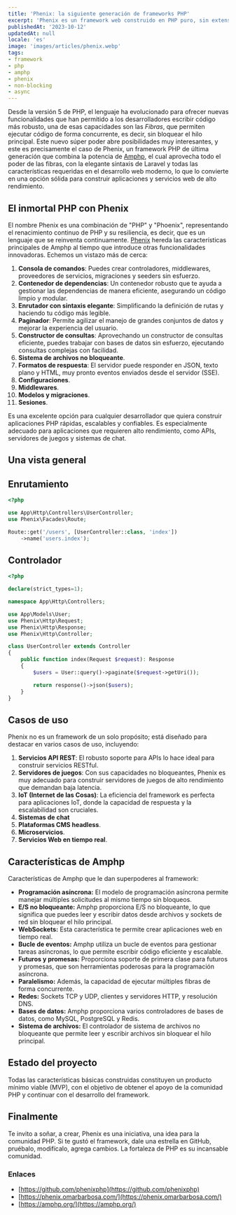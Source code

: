 ```yaml
---
title: 'Phenix: la siguiente generación de frameworks PHP'
excerpt: 'Phenix es un framework web construido en PHP puro, sin extensiones externas, basado en el ecosistema Amphp, que proporciona non-blocking IO, asincronismo y ejecución de código paralelo de forma nativa.'
publishedAt: '2023-10-12'
updatedAt: null
locale: 'es'
image: 'images/articles/phenix.webp'
tags:
- framework
- php
- amphp
- phenix
- non-blocking
- async
---
```

Desde la versión 5 de PHP, el lenguaje ha evolucionado para ofrecer nuevas funcionalidades que han permitido a los desarrolladores escribir código más robusto, una de esas capacidades son las *Fibras*, que permiten ejecutar código de forma concurrente, es decir, sin bloquear el hilo principal. Este nuevo súper poder abre posibilidades muy interesantes, y este es precisamente el caso de Phenix, un framework PHP de última generación que combina la potencia de [Amphp](https://amphp.org/), el cual aprovecha todo el poder de las fibras, con la elegante sintaxis de Laravel y todas las características requeridas en el desarrollo web moderno, lo que lo convierte en una opción sólida para construir aplicaciones y servicios web de alto rendimiento.

## El inmortal PHP con Phenix

El nombre Phenix es una combinación de "PHP" y "Phoenix", representando el renacimiento continuo de PHP y su resiliencia, es decir, que es un lenguaje que se reinventa continuamente. [Phenix](https://phenix.omarbarbosa.com/) hereda las características principales de Amphp al tiempo que introduce otras funcionalidades innovadoras. Echemos un vistazo más de cerca:

1.  **Consola de comandos**: Puedes crear controladores, middlewares, proveedores de servicios, migraciones y seeders sin esfuerzo.
2.  **Contenedor de dependencias**: Un contenedor robusto que te ayuda a gestionar las dependencias de manera eficiente, asegurando un código limpio y modular.
3.  **Enrutador con sintaxis elegante**: Simplificando la definición de rutas y haciendo tu código más legible.
4.  **Paginador**: Permite agilizar el manejo de grandes conjuntos de datos y mejorar la experiencia del usuario.
5.  **Constructor de consultas**: Aprovechando un constructor de consultas eficiente, puedes trabajar con bases de datos sin esfuerzo, ejecutando consultas complejas con facilidad.
6.  **Sistema de archivos no bloqueante**.
7.  **Formatos de respuesta**: El servidor puede responder en JSON, texto plano y HTML, muy pronto eventos enviados desde el servidor (SSE).
8.  **Configuraciones**.
9.  **Middlewares**.
10. **Modelos y migraciones**.
11. **Sesiones**.

Es una excelente opción para cualquier desarrollador que quiera construir aplicaciones PHP rápidas, escalables y confiables. Es especialmente adecuado para aplicaciones que requieren alto rendimiento, como APIs, servidores de juegos y sistemas de chat.

## Una vista general

## Enrutamiento

```php
<?php

use App\Http\Controllers\UserController;
use Phenix\Facades\Route;

Route::get('/users', [UserController::class, 'index'])
    ->name('users.index');
```

## Controlador

```php
<?php

declare(strict_types=1);

namespace App\Http\Controllers;

use App\Models\User;
use Phenix\Http\Request;
use Phenix\Http\Response;
use Phenix\Http\Controller;

class UserController extends Controller
{
    public function index(Request $request): Response
    {
        $users = User::query()->paginate($request->getUri());

        return response()->json($users);
    }
}
```

## Casos de uso

Phenix no es un framework de un solo propósito; está diseñado para destacar en varios casos de uso, incluyendo:

1.  **Servicios API REST**: El robusto soporte para APIs lo hace ideal para construir servicios RESTful.
2.  **Servidores de juegos**: Con sus capacidades no bloqueantes, Phenix es muy adecuado para construir servidores de juegos de alto rendimiento que demandan baja latencia.
3.  **IoT (Internet de las Cosas)**: La eficiencia del framework es perfecta para aplicaciones IoT, donde la capacidad de respuesta y la escalabilidad son cruciales.
4.  **Sistemas de chat**
5.  **Plataformas CMS headless**.
6.  **Microservicios**.
7.  **Servicios Web en tiempo real**.

## Características de Amphp

Características de Amphp que le dan superpoderes al framework:

* **Programación asíncrona:** El modelo de programación asíncrona permite manejar múltiples solicitudes al mismo tiempo sin bloqueos.
* **E/S no bloqueante:** Amphp proporciona E/S no bloqueante, lo que significa que puedes leer y escribir datos desde archivos y sockets de red sin bloquear el hilo principal.
* **WebSockets:** Esta característica te permite crear aplicaciones web en tiempo real.
* **Bucle de eventos:** Amphp utiliza un bucle de eventos para gestionar tareas asíncronas, lo que permite escribir código eficiente y escalable.
* **Futuros y promesas:** Proporciona soporte de primera clase para futuros y promesas, que son herramientas poderosas para la programación asíncrona.
* **Paralelismo:** Además, la capacidad de ejecutar múltiples fibras de forma concurrente.
* **Redes:** Sockets TCP y UDP, clientes y servidores HTTP, y resolución DNS.
* **Bases de datos:** Amphp proporciona varios controladores de bases de datos, como MySQL, PostgreSQL y Redis.
* **Sistema de archivos:** El controlador de sistema de archivos no bloqueante que permite leer y escribir archivos sin bloquear el hilo principal.

## Estado del proyecto

Todas las características básicas construidas constituyen un producto mínimo viable (MVP), con el objetivo de obtener el apoyo de la comunidad PHP y continuar con el desarrollo del framework.

## Finalmente

Te invito a soñar, a crear, Phenix es una iniciativa, una idea para la comunidad PHP. Si te gustó el framework, dale una estrella en GitHub, pruébalo, modifícalo, agrega cambios. La fortaleza de PHP es su incansable comunidad.

### Enlaces

* [https://github.com/phenixphp](https://github.com/phenixphp)
* [https://phenix.omarbarbosa.com/](https://phenix.omarbarbosa.com/)
* [https://amphp.org/](https://amphp.org/)